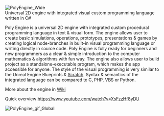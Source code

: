 ![PolyEngine_Wide](https://user-images.githubusercontent.com/22862602/67622753-950e6780-f81d-11e9-95f9-f547ce37bd7c.png)\
Universal 2D engine with integrated visual custom programming language written in C#

Poly Engine is a universal 2D engine with integrated custom procedural programming language in text & visual form. The engine allows user to create basic simulations, operations, prototypes, presentations & games by creating logical node-branches in built-in visual programming language or writing directly in source code. Poly Engine is fully ready for beginners and new programmers as a clear & simple introduction to the computer mathematics & algorithms with fun way. The engine also allows user to build project as a standalone-executable program, which makes the app accessible for anyone. The style of the visual programming is very similar to the Unreal Engine Blueprints & [Scratch](https://scratch.mit.edu/). Syntax & semantics of the integrated language can be compared to C, PHP, VBS or Python.

More about the engine in [Wiki](https://github.com/Propagant/Poly-Engine/wiki)

Quick overview https://www.youtube.com/watch?v=XsFzzHf8yDU

![PolyEngine_gif_Global](https://user-images.githubusercontent.com/22862602/96370947-e23ac600-115f-11eb-9e71-f4c12c5a8594.gif)
